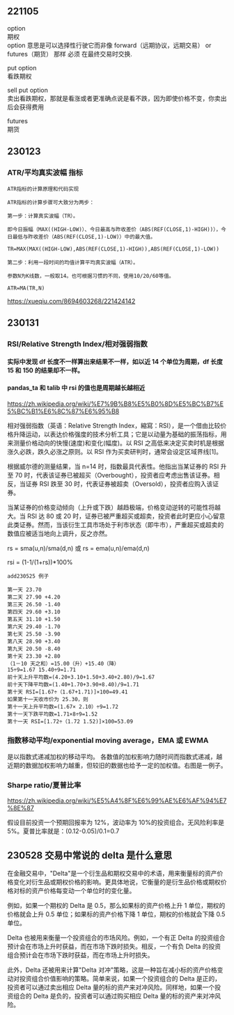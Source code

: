 ## 221105

option  
期权  
option 意思是可以选择性行驶它而非像 forward（远期协议，远期交易） or futures（期货） 那样 必须 在最终交易时交换.

put option  
看跌期权

sell put option  
卖出看跌期权，那就是看涨或者更准确点说是看不跌，因为即使价格不变，你卖出后会获得费用

futures  
期货

## 230123

### ATR/平均真实波幅 指标

```
ATR指标的计算原理和代码实现

ATR指标的计算步骤可大致分为两步：

第一步：计算真实波幅（TR）。

即今日振幅（MAX((HIGH-LOW)）、今日最高与昨收差价（ABS(REF(CLOSE,1)-HIGH))），今日最低与昨收差价（ABS(REF(CLOSE,1)-LOW)）中的最大值。

TR=MAX(MAX((HIGH-LOW),ABS(REF(CLOSE,1)-HIGH)),ABS(REF(CLOSE,1)-LOW))

第二步：利用一段时间的均值计算平均真实波幅（ATR）。

参数N为K线数，一般取14。也可根据习惯的不同，使用10/20/60等值。

ATR=MA(TR,N)

```

https://xueqiu.com/8694603268/221424142

## 230131

### RSI/Relative Strength Index/相对强弱指数

#### 实际中发现 df 长度不一样算出来结果不一样，如以近 14 个单位为周期，df 长度 15 和 150 的结果却不一样。

#### pandas_ta 和 talib 中 rsi 的值也是周期越长越相近

https://zh.wikipedia.org/wiki/%E7%9B%B8%E5%B0%8D%E5%BC%B7%E5%BC%B1%E6%8C%87%E6%95%B8

相对强弱指数（英语：Relative Strength Index，縮寫：RSI），是一个借由比较价格升降运动，以表达价格强度的技术分析工具；它是以动量为基础的振荡指标，用来测量价格动向的快慢(速度)和变化(幅度)。以 RSI 之高低来决定买卖时机是根据涨久必跌，跌久必涨之原则。以 RSI 作为买卖研判时，通常会设定区域界线[1]。

根据威尔德的测量结果，当 n=14 时，指数最具代表性。他指出当某证券的 RSI 升至 70 时，代表该证券已被超买（Overbought），投资者应考虑出售该证券。相反，当证券 RSI 跌至 30 时，代表证券被超卖（Oversold），投资者应购入该证券。

当某证券的价格变动倾向（上升或下跌）越趋极端，价格变动逆转的可能性将越大。当 RSI 达 80 或 20 时，证券已被严重超买或超卖，投资者此时更应小心留意此类证券。然而，当该衍生工具市场处于利市状态（即牛市），严重超买或超卖的数值应被适当地向上调升，反之亦然。

rs = sma(u,n)/sma(d,n) 或 rs = ema(u,n)/ema(d,n)

rsi = (1-1/(1+rs))\*100%

```
add230525 例子

第一天 23.70
第二天 27.90 +4.20
第三天 26.50 -1.40
第四天 29.60 +3.10
第五天 31.10 +1.50
第六天 29.40 -1.70
第七天 25.50 -3.90
第八天 28.90 +3.40
第九天 20.50 -8.40
第十天 23.30 +2.80
（1－10 天之和）=15.00（升）+15.40（降）
15÷9=1.67 15.40÷9=1.71
前十天上升平均数=(4.20+3.10+1.50+3.40+2.80)/9=1.67
前十天下降平均数=(1.40+1.70+3.90+8.40)/9=1.71
第十天 RSI=[1.67÷（1.67+1.71)]×100=49.41
如果第十一天收市价为 25.30，则
第十一天上升平均数=(1.67× 2.10）÷9=1.72
第十一天下跌平均数=1.71×8÷9=1.52
第十一天 RSI=[1.72÷（1.72 1.52)]×100=53.09
```

### 指数移动平均/exponential moving average，EMA 或 EWMA

是以指数式递减加权的移动平均。 各数值的加权影响力随时间而指数式递减，越近期的数据加权影响力越重，但较旧的数据也给予一定的加权值。右图是一例子。

### Sharpe ratio/夏普比率

https://zh.wikipedia.org/wiki/%E5%A4%8F%E6%99%AE%E6%AF%94%E7%8E%87

假设目前投资一个预期回报率为 12%，波动率为 10%的投资组合。无风险利率是 5%。夏普比率就是：(0.12-0.05)/0.1=0.7

## 230528 交易中常说的 delta 是什么意思

在金融交易中，"Delta"是一个衍生品和期权交易中的术语，用来衡量标的资产价格变化对衍生品或期权价格的影响。更具体地说，它衡量的是衍生品价格或期权价格对标的资产价格每变动一个单位时的变化量。

例如，如果一个期权的 Delta 是 0.5，那么如果标的资产价格上升 1 单位，期权的价格就会上升 0.5 单位；如果标的资产价格下降 1 单位，期权的价格就会下降 0.5 单位。

Delta 也被用来衡量一个投资组合的市场风险。例如，一个有正 Delta 的投资组合预计会在市场上升时获益，而在市场下跌时损失。相反，一个有负 Delta 的投资组合预计会在市场下跌时获益，而在市场上升时损失。

此外，Delta 还被用来计算"Delta 对冲"策略，这是一种旨在减小标的资产价格变动对投资组合价值影响的策略。简单来说，如果一个投资组合的 Delta 是正的，投资者可以通过卖出相应 Delta 量的标的资产来对冲风险。同样地，如果一个投资组合的 Delta 是负的，投资者可以通过购买相应 Delta 量的标的资产来对冲风险。
